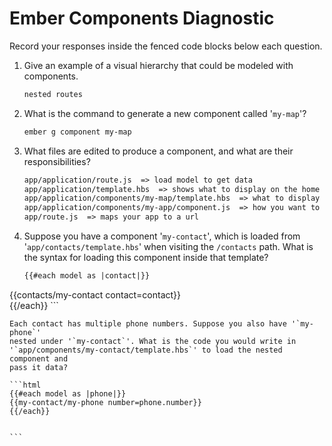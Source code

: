 # Ember Components Diagnostic

Record your responses inside the fenced code blocks below each question.

1.  Give an example of a visual hierarchy that could be modeled with components.

    ```md
    nested routes
    ```

1.  What is the command to generate a new component called '`my-map`'?

    ```sh
    ember g component my-map
    ```

1.  What files are edited to produce a component, and what are their
    responsibilities?

    ```md
    app/application/route.js  => load model to get data
    app/application/template.hbs  => shows what to display on the home page with info on my-app
    app/application/components/my-map/template.hbs  => what to display on the page when you are in the my-app url
    app/application/components/my-app/component.js  => how you want to display the file and any actions you want to add
    app/route.js  => maps your app to a url
    ```

1.  Suppose you have a component '`my-contact`', which is loaded from
    '`app/contacts/template.hbs`' when visiting the `/contacts` path. What is
    the syntax for loading this component inside that template?

    ```html
    {{#each model as |contact|}}
  {{contacts/my-contact contact=contact}}      
    {{/each}}
    ```

    Each contact has multiple phone numbers. Suppose you also have '`my-phone`'
    nested under '`my-contact`'. What is the code you would write in
    '`app/components/my-contact/template.hbs`' to load the nested component and
    pass it data?

    ```html
    {{#each model as |phone|}}
    {{my-contact/my-phone number=phone.number}}
    {{/each}}


    ```
